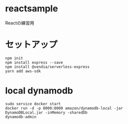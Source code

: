 # reactsample
Reactの練習用

# セットアップ
```
npm init
npm install express --save
npm install @vendia/serverless-express
yarn add aws-sdk
```

# local dynamodb
```
sudo service docker start
docker run -d -p 8000:8000 amazon/dynamodb-local -jar DynamoDBLocal.jar -inMemory -sharedDb
dynamodb-admin
```

